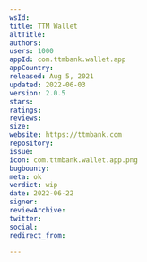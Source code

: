 ```yaml
---
wsId: 
title: TTM Wallet
altTitle: 
authors: 
users: 1000
appId: com.ttmbank.wallet.app
appCountry: 
released: Aug 5, 2021
updated: 2022-06-03
version: 2.0.5
stars: 
ratings: 
reviews: 
size: 
website: https://ttmbank.com
repository: 
issue: 
icon: com.ttmbank.wallet.app.png
bugbounty: 
meta: ok
verdict: wip
date: 2022-06-22
signer: 
reviewArchive: 
twitter: 
social: 
redirect_from: 

---
```


